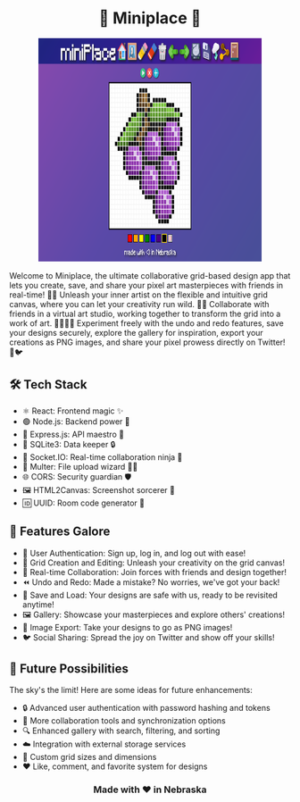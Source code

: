 <h1 align="center">
🎨 Miniplace 🌟
</h1>

<p align="center">
<img src="https://raw.githubusercontent.com/ecthelionvi/Images/main/miniplace.png" alt="Miniplace" width="400" height="400">
</p>

Welcome to Miniplace, the ultimate collaborative grid-based design app that lets you create, save, and share your pixel art masterpieces with friends in real-time! 🎉🚀 Unleash your inner artist on the flexible and intuitive grid canvas, where you can let your creativity run wild. 🎨🌈 Collaborate with friends in a virtual art studio, working together to transform the grid into a work of art. 👩‍🎨👨‍🎨 Experiment freely with the undo and redo features, save your designs securely, explore the gallery for inspiration, export your creations as PNG images, and share your pixel prowess directly on Twitter! 📸🐦

## 🛠️ Tech Stack

- ⚛️ React: Frontend magic ✨
- 🟢 Node.js: Backend power 💪
- 🚂 Express.js: API maestro 🎼
- 💾 SQLite3: Data keeper 🔒
- 🔌 Socket.IO: Real-time collaboration ninja 🥷
- 📁 Multer: File upload wizard 🧙‍♂️
- 🌐 CORS: Security guardian 🛡️
- 🖼️ HTML2Canvas: Screenshot sorcerer 📸
- 🆔 UUID: Room code generator 🔑

## 🎉 Features Galore

- 🔐 User Authentication: Sign up, log in, and log out with ease!
- 🎨 Grid Creation and Editing: Unleash your creativity on the grid canvas!
- 🤝 Real-time Collaboration: Join forces with friends and design together!
- ⏪ Undo and Redo: Made a mistake? No worries, we've got your back!
- 💾 Save and Load: Your designs are safe with us, ready to be revisited anytime!
- 🖼️ Gallery: Showcase your masterpieces and explore others' creations!
- 📸 Image Export: Take your designs to go as PNG images!
- 🐦 Social Sharing: Spread the joy on Twitter and show off your skills!

## 🚀 Future Possibilities

The sky's the limit! Here are some ideas for future enhancements:

- 🔒 Advanced user authentication with password hashing and tokens
- 🎨 More collaboration tools and synchronization options
- 🔍 Enhanced gallery with search, filtering, and sorting
- ☁️ Integration with external storage services
- 📏 Custom grid sizes and dimensions
- ❤️ Like, comment, and favorite system for designs

<h3 align="center">
Made with ❤️ in Nebraska
</h3>
